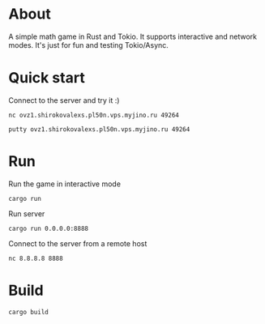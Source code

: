 # About
A simple math game in Rust and Tokio. It supports interactive and network modes. It's just for fun and testing Tokio/Async.

# Quick start
Connect to the server and try it :)

```
nc ovz1.shirokovalexs.pl50n.vps.myjino.ru 49264
```

```
putty ovz1.shirokovalexs.pl50n.vps.myjino.ru 49264
```


# Run

Run the game in interactive mode

```
cargo run
```


Run server

```
cargo run 0.0.0.0:8888
```

Connect to the server from a remote host

```
nc 8.8.8.8 8888
```



# Build

```
cargo build
```
